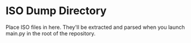 # ISO Dump Directory

Place ISO files in here. They'll be extracted and parsed when you launch main.py in the root of the repository.